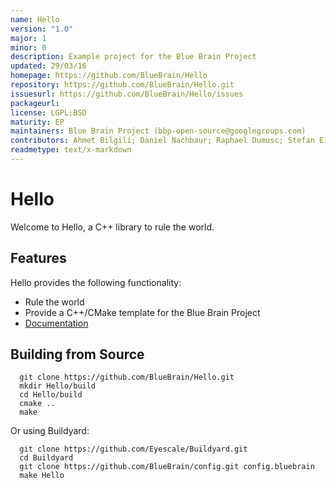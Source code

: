 ```yaml
---
name: Hello
version: "1.0"
major: 1
minor: 0
description: Example project for the Blue Brain Project
updated: 29/03/16
homepage: https://github.com/BlueBrain/Hello
repository: https://github.com/BlueBrain/Hello.git
issuesurl: https://github.com/BlueBrain/Hello/issues
packageurl: 
license: LGPL;BSD
maturity: EP
maintainers: Blue Brain Project (bbp-open-source@googlegroups.com)
contributors: Ahmet Bilgili; Daniel Nachbaur; Raphael Dumusc; Stefan Eilemann
readmetype: text/x-markdown
---
```

# Hello

Welcome to Hello, a C++ library to rule the world.

## Features

Hello provides the following functionality:
* Rule the world
* Provide a C++/CMake template for the Blue Brain Project
* [Documentation](http://bluebrain.github.io/Hello-1.0/documentation.html)

## Building from Source

```
  git clone https://github.com/BlueBrain/Hello.git
  mkdir Hello/build
  cd Hello/build
  cmake ..
  make
```

Or using Buildyard:

```
  git clone https://github.com/Eyescale/Buildyard.git
  cd Buildyard
  git clone https://github.com/BlueBrain/config.git config.bluebrain
  make Hello
```

